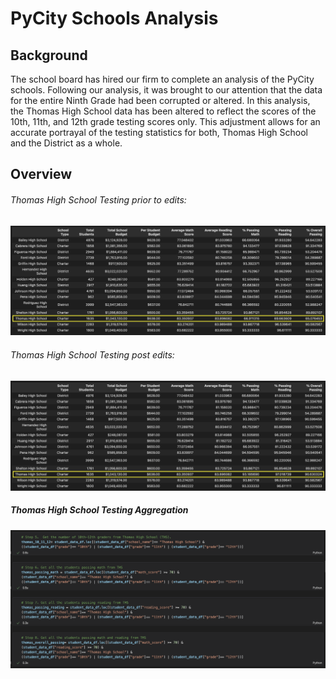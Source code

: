 # PyCity Schools Analysis

## Background

The school board has hired our firm to complete an analysis of the PyCity schools.  Following our analysis, it was brought to our attention that the data for the entire Ninth Grade had been corrupted or altered.  In this analysis, the Thomas High School data has been altered to reflect the scores of the 10th, 11th, and 12th grade testing scores only.  This adjustment allows for an accurate portrayal of the testing statistics for both, Thomas High School and the District as a whole.  

## Overview

###### Thomas High School Testing prior to edits:
![](https://github.com/bktescher/school_districtA/blob/main/resources/School%20Summary%20pre%20edit.png)
###### Thomas High School Testing post edits: 
![](https://github.com/bktescher/school_districtA/blob/main/resources/School%20Summary_post_edit.png)
##### Thomas High School Testing Aggregation
![](https://github.com/bktescher/school_districtA/blob/main/resources/THS%20aggregation.png)
